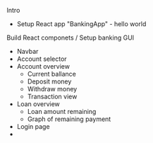 Intro
- Setup React app "BankingApp" - hello world

Build React componets / Setup banking GUI
- Navbar
- Account selector
- Account overview
    - Current ballance
    - Deposit money
    - Withdraw money
    - Transaction view
- Loan overview
    - Loan amount remaining
    - Graph of remaining payment
- Login page
- 